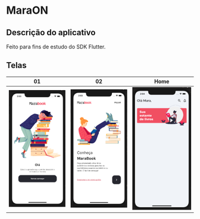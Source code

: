 # MaraON


## Descrição do aplicativo

Feito para fins de estudo do SDK Flutter.

## Telas

|                         01                         |                         02                         |                         Home                         |
| :------------------------------------------------: | :------------------------------------------------: | :--------------------------------------------------: |
| <img src="../imagens/maraon-01.png" width="200" /> | <img src="../imagens/maraon-02.png" width="200" /> | <img src="../imagens/maraon-home.png" width="200" /> |

